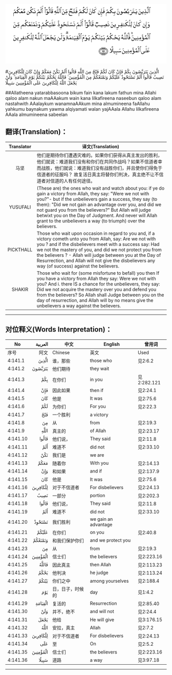 ![004:141](images/004_141.gif)

#الَّذِينَ يَتَرَبَّصُونَ بِكُمْ فَإِنْ كَانَ لَكُمْ فَتْحٌ مِنَ اللَّهِ قَالُوا أَلَمْ نَكُنْ مَعَكُمْ وَإِنْ كَانَ لِلْكَافِرِينَ نَصِيبٌ قَالُوا أَلَمْ نَسْتَحْوِذْ عَلَيْكُمْ وَنَمْنَعْكُمْ مِنَ الْمُؤْمِنِينَ ۚ فَاللَّهُ يَحْكُمُ بَيْنَكُمْ يَوْمَ الْقِيَامَةِ ۗ وَلَنْ يَجْعَلَ اللَّهُ لِلْكَافِرِينَ عَلَى الْمُؤْمِنِينَ سَبِيلًا  

##Allatheena yatarabbasoona bikum fain kana lakum fathun mina Allahi qaloo alam nakun maAAakum wain kana lilkafireena naseebun qaloo alam nastahwith AAalaykum wanamnaAAkum mina almumineena faAllahu yahkumu baynakum yawma alqiyamati walan yajAAala Allahu lilkafireena AAala almumineena sabeelan  

## 翻译(Translation)：

| Translator | 译文(Translation)                                            |
| :--------: | ------------------------------------------------------------ |
|    马坚    | 他们是期待你们遭遇灾难的。如果你们获得从真主发出的胜利，他们就说：难道我们没有和你们在共同作战吗？如果不信道者幸而战胜，他们就说：难道我们没有战胜你们，并且使你们得免于信道者的征服吗？ 故复活日真主将替你们判决，真主绝不让不信道者对信道的人有任何途径。 |
|  YUSUFALI  | (These are) the ones who wait and watch about you: if ye do gain a victory from Allah, they say: "Were we not with you?"- but if the unbelievers gain a success, they say (to them): "Did we not gain an advantage over you, and did we not guard you from the believers?" But Allah will judge betwixt you on the Day of Judgment. And never will Allah grant to the unbelievers a way (to triumph) over the believers. |
| PICKTHALL  | Those who wait upon occasion in regard to you and, if a victory cometh unto you from Allah, say: Are we not with you ? and if the disbelievers meet with a success say: Had we not the mastery of you, and did we not protect you from the believers ? - Allah will judge between you at the Day of Resurrection, and Allah will not give the disbelievers any way (of success) against the believers. |
|   SHAKIR   | Those who wait for (some misfortune to befall) you then If you have a victory from Allah they say: Were we not with you? And i. there IS a chance for the unbelievers, they say: Did we not acquire the mastery over you and defend you from the believers? So Allah shall Judge between you on the day of resurrection, and Allah will by no means give the unbelievers a way against the believers. |

---

## 对位释义(Words Interpretation)：

| No   | العربية | 中文    | English | 曾用词 |
| ---- | ------: | ------- | ------- | ------ |
| 序号 |    阿文 | Chinese | 英文    | Used   |
| 4:141.1  | الَّذِينَ    | 谁，那些         | those who            | 见2:6.2     |
| 4:141.2  | يَتَرَبَّصُونَ  | 他们期待         | they wait            |             |
| 4:141.3  | بِكُمْ      | 在你们           | in you               | 见2:282.121 |
| 4:141.4  | فَإِنْ      | 因此如果         | then if              | 见2:24.1    |
| 4:141.5  | كَانَ      | 他是             | It was               | 见2:75.6    |
| 4:141.6  | لَكُمْ      | 为你们           | For you              | 见2:22.3    |
| 4:141.7  | فَتْحٌ      | 一个胜利         | a victory            |             |
| 4:141.8  | مِنَ       | 从               | from                 | 见2:19.3 |
| 4:141.9  | اللَّهِ     | 真主的           | of Allah             | 见2:23.17   |
| 4:141.10 | قَالُوا    | 他们说，         | They said            | 见2:11.8    |
| 4:141.11 | أَلَمْ      | 难道不           | did not              | 见2:33.10   |
| 4:141.12 | نَكُنْ      | 我们是           | we are               |             |
| 4:141.13 | مَعَكُمْ     | 随着你           | With you             | 见2:14.13   |
| 4:141.14 | وَإِنْ      | 和如果           | and if               | 见2:137.9   |
| 4:141.15 | كَانَ      | 他是             | It was               | 见2:75.6    |
| 4:141.16 | لِلْكَافِرِينَ | 对于不信道者     | For disbelievers     | 见2:24.13   |
| 4:141.17 | نَصِيبٌ     | 一部分           | portion              | 见2:202.3   |
| 4:141.18 | قَالُوا    | 他们说，         | They said            | 见2:11.8    |
| 4:141.19 | أَلَمْ      | 难道不           | did not              | 见2:33.10   |
| 4:141.20 | نَسْتَحْوِذْ   | 我们胜利         | we gain an advantage |             |
| 4:141.21 | عَلَيْكُمْ    | 在你们           | on you               | 见2:40.8    |
| 4:141.22 | وَنَمْنَعْكُمْ  | 和我们保护你们   | and we protect you   |             |
| 4:141.23 | مِنَ       | 从               | from                 | 见2:19.3 |
| 4:141.24 | الْمُؤْمِنِينَ | 信士们           | the believers        | 见2:223.16  |
| 4:141.25 | فَاللَّهُ    | 因此真主         | then Allah           | 见2:113.23  |
| 4:141.26 | يَحْكُمُ     | 他判决           | he judge             | 见2:113.24  |
| 4:141.27 | بَيْنَكُمْ    | 你们之中         | among yourselves     | 见2:188.4   |
| 4:141.28 | يَوْمَ      | 日，日子，时候的 | day                  | 见1:4.2     |
| 4:141.29 | الْقِيَامَةِ  | 复活的           | Resurrection         | 见2:85.40   |
| 4:141.30 | وَلَنْ      | 并不，绝不       | and will not         | 见2:24.4    |
| 4:141.31 | يَجْعَلَ     | 他给             | He will give         | 见3:176.15  |
| 4:141.32 | اللَّهُ     | 安拉，真主       | Allah                | 见2:7.2 |
| 4:141.33 | لِلْكَافِرِينَ | 对于不信道者     | For disbelievers     | 见2:24.13   |
| 4:141.34 | عَلَى      | 至               | On                   | 见2:5.2     |
| 4:141.35 | الْمُؤْمِنِينَ | 信士们           | the believers        | 见2:223.16  |
| 4:141.36 | سَبِيلًا    | 道路             | a way                | 见3:97.18   |

---
